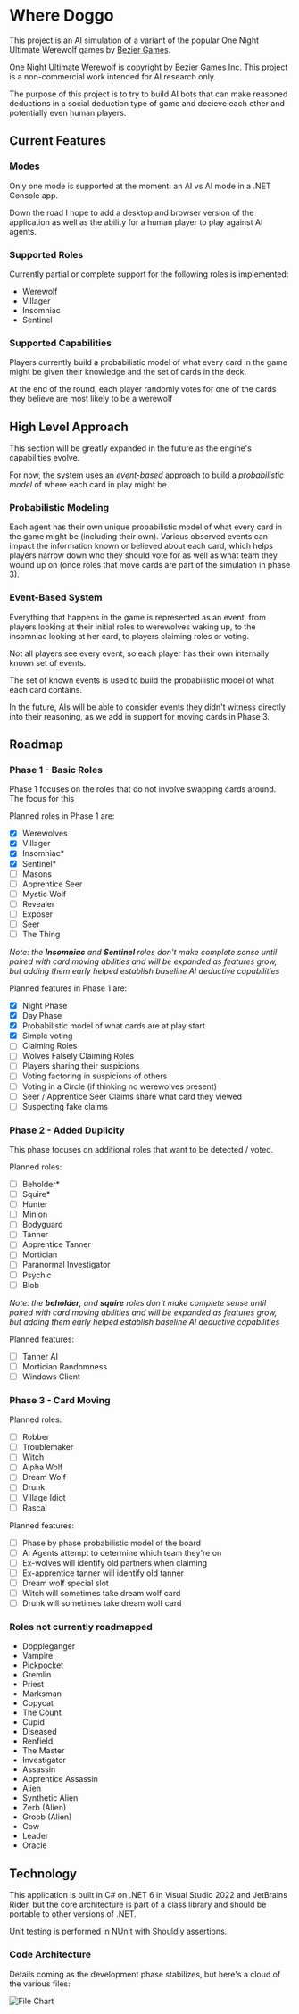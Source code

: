 # Where Doggo

This project is an AI simulation of a variant of the popular One Night Ultimate Werewolf games by [Bezier Games](https://beziergames.com/).

One Night Ultimate Werewolf is copyright by Bezier Games Inc. This project is a non-commercial work intended for AI research only.

The purpose of this project is to try to build AI bots that can make reasoned deductions in a social deduction type of game and decieve each other and potentially even human players.

## Current Features

### Modes

Only one mode is supported at the moment: an AI vs AI mode in a .NET Console app.

Down the road I hope to add a desktop and browser version of the application as well as the ability for a human player to play against AI agents.

### Supported Roles

Currently partial or complete support for the following roles is implemented:

- Werewolf
- Villager
- Insomniac
- Sentinel

### Supported Capabilities

Players currently build a probabilistic model of what every card in the game might be given their knowledge and the set of cards in the deck.

At the end of the round, each player randomly votes for one of the cards they believe are most likely to be a werewolf

## High Level Approach

This section will be greatly expanded in the future as the engine's capabilities evolve.

For now, the system uses an _event-based_ approach to build a _probabilistic model_ of where each card in play might be.

### Probabilistic Modeling

Each agent has their own unique probabilistic model of what every card in the game might be (including their own). Various observed events can impact the information known or believed about each card, which helps players narrow down who they should vote for as well as what team they wound up on (once roles that move cards are part of the simulation in phase 3).

### Event-Based System

Everything that happens in the game is represented as an event, from players looking at their initial roles to werewolves waking up, to the insomniac looking at her card, to players claiming roles or voting.

Not all players see every event, so each player has their own internally known set of events.

The set of known events is used to build the probabilistic model of what each card contains.

In the future, AIs will be able to consider events they didn't witness directly into their reasoning, as we add in support for moving cards in Phase 3.

## Roadmap

### Phase 1 - Basic Roles

Phase 1 focuses on the roles that do not involve swapping cards around. The focus for this 

Planned roles in Phase 1 are:

- [x] Werewolves
- [x] Villager
- [x] Insomniac*
- [x] Sentinel*
- [ ] Masons
- [ ] Apprentice Seer
- [ ] Mystic Wolf
- [ ] Revealer
- [ ] Exposer
- [ ] Seer
- [ ] The Thing

_Note: the **Insomniac** and **Sentinel** roles don't make complete sense until paired with card moving abilities and will be expanded as features grow, but adding them early helped establish baseline AI deductive capabilities_

Planned features in Phase 1 are:

- [x] Night Phase
- [x] Day Phase
- [x] Probabilistic model of what cards are at play start
- [x] Simple voting
- [ ] Claiming Roles
- [ ] Wolves Falsely Claiming Roles
- [ ] Players sharing their suspicions
- [ ] Voting factoring in suspicions of others
- [ ] Voting in a Circle (if thinking no werewolves present)
- [ ] Seer / Apprentice Seer Claims share what card they viewed
- [ ] Suspecting fake claims

### Phase 2 - Added Duplicity

This phase focuses on additional roles that want to be detected / voted.

Planned roles:

- [ ] Beholder*
- [ ] Squire*
- [ ] Hunter
- [ ] Minion
- [ ] Bodyguard
- [ ] Tanner
- [ ] Apprentice Tanner
- [ ] Mortician
- [ ] Paranormal Investigator
- [ ] Psychic
- [ ] Blob

_Note: the **beholder**, and **squire** roles don't make complete sense until paired with card moving abilities and will be expanded as features grow, but adding them early helped establish baseline AI deductive capabilities_

Planned features:

- [ ] Tanner AI
- [ ] Mortician Randomness
- [ ] Windows Client

### Phase 3 - Card Moving

Planned roles:

- [ ] Robber
- [ ] Troublemaker
- [ ] Witch
- [ ] Alpha Wolf
- [ ] Dream Wolf
- [ ] Drunk
- [ ] Village Idiot
- [ ] Rascal

Planned features:

- [ ] Phase by phase probabilistic model of the board
- [ ] AI Agents attempt to determine which team they're on
- [ ] Ex-wolves will identify old partners when claiming
- [ ] Ex-apprentice tanner will identify old tanner
- [ ] Dream wolf special slot
- [ ] Witch will sometimes take dream wolf card
- [ ] Drunk will sometimes take dream wolf card

### Roles not currently roadmapped

- Doppleganger 
- Vampire
- Pickpocket
- Gremlin
- Priest
- Marksman
- Copycat
- The Count
- Cupid
- Diseased
- Renfield
- The Master
- Investigator
- Assassin
- Apprentice Assassin
- Alien
- Synthetic Alien
- Zerb (Alien)
- Groob (Alien)
- Cow
- Leader
- Oracle

## Technology

This application is built in C# on .NET 6 in Visual Studio 2022 and JetBrains Rider, but the core architecture is part of a class library and should be portable to other versions of .NET.

Unit testing is performed in [NUnit](https://nunit.org/) with [Shouldly](https://docs.shouldly.io/) assertions.

### Code Architecture

Details coming as the development phase stabilizes, but here's a cloud of the various files:

![File Chart](diagram.svg)